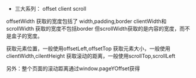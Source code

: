 + 三大系列：
offset
client
scroll

offsetWidth 获取的宽度包括了 width,padding,border
clientWidth和scrollWidth 获取的宽度不包括border
但scrollWidth获取的是内容的宽度，而不是盒子的宽度。

获取元素位置，一般使用offsetLeft,offsetTop
获取元素大小，一般使用clientWidth,cilentHeight
获取滚动的距离，一般使用scrollTop,scrollLeft

另外：整个页面的滚动距离通过window.pageYOffset获得
